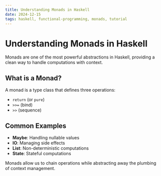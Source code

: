 ```yaml
---
title: Understanding Monads in Haskell
date: 2024-12-15
tags: haskell, functional-programming, monads, tutorial
---
```


# Understanding Monads in Haskell

Monads are one of the most powerful abstractions in Haskell, providing a clean way to handle computations with context.

## What is a Monad?

A monad is a type class that defines three operations:
- `return` (or `pure`)
- `>>=` (bind)
- `>>` (sequence)

## Common Examples

- **Maybe**: Handling nullable values
- **IO**: Managing side effects
- **List**: Non-deterministic computations
- **State**: Stateful computations

Monads allow us to chain operations while abstracting away the plumbing of context management.